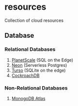# resources

Collection of cloud resources

## Database

### Relational Databases

1. [PlanetScale](https://planetscale.com/) (SQL on the Edge)
2. [Neon](https://neon.tech/) (Serverless Postgres)
3. [Turso](https://turso.tech/) (SQLite on the edge)
4. [CockroachDB](https://www.cockroachlabs.com/)

### Non-Relational Databases

1. [MonogoDB Atlas](https://www.mongodb.com/atlas/database)
